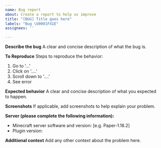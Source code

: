 ```yaml
---
name: Bug report
about: Create a report to help us improve
title: "[BUG] Title goes here"
labels: "Bug \U0001F41E"
assignees: ''

---
```


**Describe the bug**
A clear and concise description of what the bug is.

**To Reproduce**
Steps to reproduce the behavior:
1. Go to '...'
2. Click on '....'
3. Scroll down to '....'
4. See error

**Expected behavior**
A clear and concise description of what you expected to happen.

**Screenshots**
If applicable, add screenshots to help explain your problem.

**Server (please complete the following information):**
 - Minecraft server software and version: [e.g. Paper-1.18.2]
 - Plugin version: 

**Additional context**
Add any other context about the problem here.
